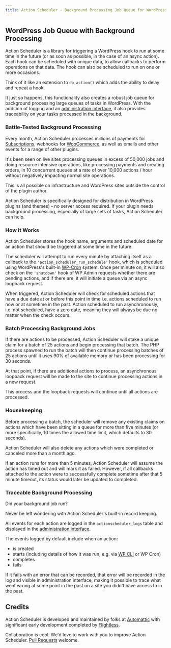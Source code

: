 ```yaml
---
title: Action Scheduler - Background Processing Job Queue for WordPress
---
```

## WordPress Job Queue with Background Processing

Action Scheduler is a library for triggering a WordPress hook to run at some time in the future (or as soon as possible, in the case of an async action). Each hook can be scheduled with unique data, to allow callbacks to perform operations on that data. The hook can also be scheduled to run on one or more occasions.

Think of it like an extension to `do_action()` which adds the ability to delay and repeat a hook.

It just so happens, this functionality also creates a robust job queue for background processing large queues of tasks in WordPress. With the addition of logging and an [administration interface](/admin/), it also provides traceability on your tasks processed in the background.

### Battle-Tested Background Processing

Every month, Action Scheduler processes millions of payments for [Subscriptions](https://woocommerce.com/products/woocommerce-subscriptions/), webhooks for [WooCommerce](https://wordpress.org/plugins/woocommerce/), as well as emails and other events for a range of other plugins.

It's been seen on live sites processing queues in excess of 50,000 jobs and doing resource intensive operations, like processing payments and creating orders, in 10 concurrent queues at a rate of over 10,000 actions / hour without negatively impacting normal site operations.

This is all possible on infrastructure and WordPress sites outside the control of the plugin author.

Action Scheduler is specifically designed for distribution in WordPress plugins (and themes) - no server access required. If your plugin needs background processing, especially of large sets of tasks, Action Scheduler can help.

### How it Works

Action Scheduler stores the hook name, arguments and scheduled date for an action that should be triggered at some time in the future.

The scheduler will attempt to run every minute by attaching itself as a callback to the `'action_scheduler_run_schedule'` hook, which is scheduled using WordPress's built-in [WP-Cron](http://codex.wordpress.org/Function_Reference/wp_cron) system. Once per minute on, it will also check on the `'shutdown'` hook of WP Admin requests whether there are pending actions, and if there are, it will initiate a queue via an async loopback request.

When triggered, Action Scheduler will check for scheduled actions that have a due date at or before this point in time i.e. actions scheduled to run now or at sometime in the past. Action scheduled to run asynchronously, i.e. not scheduled, have a zero date, meaning they will always be due no matter when the check occurs.

### Batch Processing Background Jobs

If there are actions to be processed, Action Scheduler will stake a unique claim for a batch of 25 actions and begin processing that batch. The PHP process spawned to run the batch will then continue processing batches of 25 actions until it uses 90% of available memory or has been processing for 30 seconds.

At that point, if there are additional actions to process, an asynchronous loopback request will be made to the site to continue processing actions in a new request.

This process and the loopback requests will continue until all actions are processed.

### Housekeeping

Before processing a batch, the scheduler will remove any existing claims on actions which have been sitting in a queue for more than five minutes (or more specifically, 10 times the allowed time limit, which defaults to 30 seconds).

Action Scheduler will also delete any actions which were completed or canceled more than a month ago.

If an action runs for more than 5 minutes, Action Scheduler will assume the action has timed out and will mark it as failed. However, if all callbacks attached to the action were to successfully complete sometime after that 5 minute timeout, its status would later be updated to completed.

### Traceable Background Processing

Did your background job run?

Never be left wondering with Action Scheduler's built-in record keeping.

All events for each action are logged in the `actionscheduler_logs` table and displayed in the [administration interface](/admin/).

The events logged by default include when an action:
 * is created
 * starts (including details of how it was run, e.g. via [WP CLI](/wp-cli/) or WP Cron)
 * completes
 * fails

If it fails with an error that can be recorded, that error will be recorded in the log and visible in administration interface, making it possible to trace what went wrong at some point in the past on a site you didn't have access to in the past.

## Credits

Action Scheduler is developed and maintained by folks at [Automattic](http://automattic.com/) with significant early development completed by [Flightless](https://flightless.us/).

Collaboration is cool. We'd love to work with you to improve Action Scheduler. [Pull Requests](https://github.com/woocommerce/action-scheduler/pulls) welcome.
